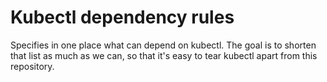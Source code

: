 # Kubectl dependency rules

Specifies in one place what can depend on kubectl. The goal is to shorten that
list as much as we can, so that it's easy to tear kubectl apart from this
repository.
